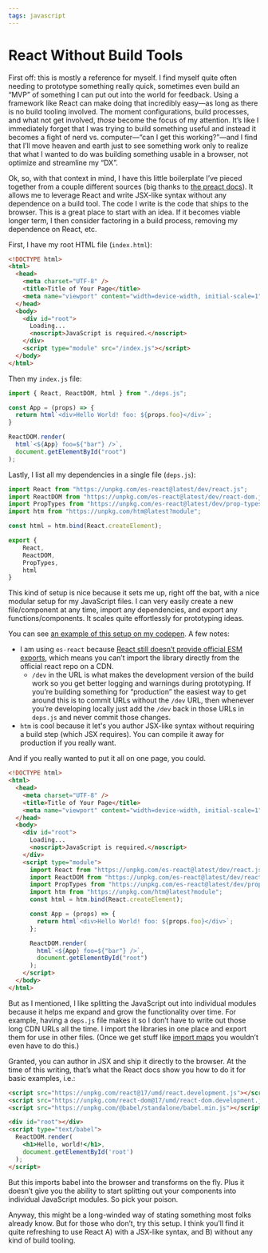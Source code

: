 ```yaml
---
tags: javascript
---
```


# React Without Build Tools

First off: this is mostly a reference for myself. I find myself quite often needing to prototype something really quick, sometimes even build an “MVP” of something I can put out into the world for feedback. Using a framework like React can make doing that incredibly easy—as long as there is no build tooling involved. The moment configurations, build processes, and what not get involved, _those_ become the focus of my attention. It’s like I immediately forget that I was trying to build something useful and instead it becomes a fight of nerd vs. computer—“can I get this working?”—and I find that I’ll move heaven and earth just to see something work only to realize that what I wanted to do was building something usable in a browser, not optimize and streamline my “DX”.

Ok, so, with that context in mind, I have this little boilerplate I’ve pieced together from a couple different sources (big thanks to [the preact docs](https://preactjs.com/guide/v10/getting-started#no-build-tools-route)). It allows me to leverage React and write JSX-like syntax without any dependence on a build tool. The code I write is the code that ships to the browser. This is a great place to start with an idea. If it becomes viable longer term, I then consider factoring in a build process, removing my dependence on React, etc.

First, I have my root HTML file (`index.html`):

```html
<!DOCTYPE html>
<html>
  <head>
    <meta charset="UTF-8" />
    <title>Title of Your Page</title>
    <meta name="viewport" content="width=device-width, initial-scale=1" />
  </head>
  <body>
    <div id="root">
      Loading...
      <noscript>JavaScript is required.</noscript>
    </div>
    <script type="module" src="/index.js"></script>
  </body>
</html>
```

Then my `index.js` file:

```js
import { React, ReactDOM, html } from "./deps.js";

const App = (props) => {
  return html`<div>Hello World! foo: ${props.foo}</div>`;
}

ReactDOM.render(
  html`<${App} foo=${"bar"} />`,
  document.getElementById("root")
);
```

Lastly, I list all my dependencies in a single file (`deps.js`):

```js
import React from "https://unpkg.com/es-react@latest/dev/react.js";
import ReactDOM from "https://unpkg.com/es-react@latest/dev/react-dom.js";
import PropTypes from "https://unpkg.com/es-react@latest/dev/prop-types.js";
import htm from "https://unpkg.com/htm@latest?module";

const html = htm.bind(React.createElement);

export {
    React,
    ReactDOM,
    PropTypes,
    html 
}
```

This kind of setup is nice because it sets me up, right off the bat, with a nice modular setup for my JavaScript files. I can very easily create a new file/component at any time, import any dependencies, and export any functions/components. It scales quite effortlessly for prototyping ideas.

You can see [an example of this setup on my codepen](https://codepen.io/jimniels/pen/jOrBJWQ). A few notes:

- I am using `es-react` because [React still doesn’t provide official ESM exports](https://github.com/facebook/react/issues/11503#issuecomment-407122820), which means you can’t import the library directly from the official react repo on a CDN.
	- `/dev` in the URL is what makes the development version of the build work so you get better logging and warnings during prototyping. If you’re building something for “production” the easiest way to get around this is to commit URLs without the `/dev` URL, then whenever you’re developing locally just add the `/dev` back in those URLs in `deps.js` and never commit those changes.
- `htm` is cool because it let's you author JSX-like syntax without requiring a build step (which JSX requires). You can compile it away for production if you really want.

And if you really wanted to put it all on one page, you could.

```html
<!DOCTYPE html>
<html>
  <head>
    <meta charset="UTF-8" />
    <title>Title of Your Page</title>
    <meta name="viewport" content="width=device-width, initial-scale=1" />
  </head>
  <body>
    <div id="root">
      Loading...
      <noscript>JavaScript is required.</noscript>
    </div>
    <script type="module">
      import React from "https://unpkg.com/es-react@latest/dev/react.js";
      import ReactDOM from "https://unpkg.com/es-react@latest/dev/react-dom.js";
      import PropTypes from "https://unpkg.com/es-react@latest/dev/prop-types.js";
      import htm from "https://unpkg.com/htm@latest?module";
      const html = htm.bind(React.createElement);

      const App = (props) => {
        return html`<div>Hello World! foo: ${props.foo}</div>`;
      };

      ReactDOM.render(
        html`<${App} foo=${"bar"} />`,
        document.getElementById("root")
      );
    </script>
  </body>
</html>
```

But as I mentioned, I like splitting the JavaScript out into individual modules because it helps me expand and grow the functionality over time. For example, having a `deps.js` file makes it so I don’t have to write out those long CDN URLs all the time. I import the libraries in one place and export them for use in other files. (Once we get stuff like [import maps](https://blog.jim-nielsen.com/2020/es-modules-there-is-no-registry/) you wouldn’t even have to do this.)

Granted, you can author in JSX and ship it directly to the browser. At the time of this writing, that’s what the React docs show you how to do it for basic examples, i.e.:

```html
<script src="https://unpkg.com/react@17/umd/react.development.js"></script>
<script src="https://unpkg.com/react-dom@17/umd/react-dom.development.js"></script>
<script src="https://unpkg.com/@babel/standalone/babel.min.js"></script>

<div id="root"></div>
<script type="text/babel">
  ReactDOM.render(
    <h1>Hello, world!</h1>,
    document.getElementById('root')
  );
</script>
```

But this imports babel into the browser and transforms on the fly. Plus it doesn’t give you the ability to start splitting out your components into individual JavaScript modules. So pick your poison.

Anyway, this might be a long-winded way of stating something most folks already know. But for those who don’t, try this setup. I think you’ll find it quite refreshing to use React A) with a JSX-like syntax, and B) without any kind of build tooling.
